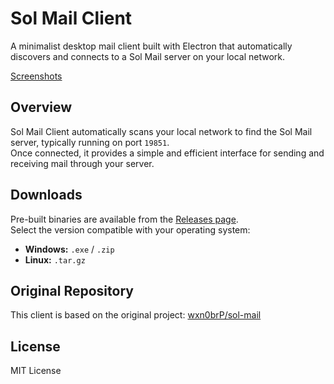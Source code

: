 # Sol Mail Client

A minimalist desktop mail client built with Electron that automatically discovers and connects to a Sol Mail server on your local network.

[Screenshots](./screenshots.md)

## Overview

Sol Mail Client automatically scans your local network to find the Sol Mail server, typically running on port `19851`.  
Once connected, it provides a simple and efficient interface for sending and receiving mail through your server.

## Downloads

Pre-built binaries are available from the [Releases page](https://github.com/wxn0brP/sol-mail/releases).  
Select the version compatible with your operating system:

- **Windows:** `.exe` / `.zip`  
- **Linux:** `.tar.gz`  

## Original Repository

This client is based on the original project: [wxn0brP/sol-mail](https://github.com/wxn0brP/sol-mail)

## License

MIT License